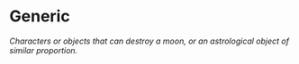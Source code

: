 # Generic
*Characters or objects that can destroy a moon, or an astrological object of similar proportion.*